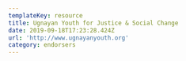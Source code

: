 ```yaml
---
templateKey: resource
title: Ugnayan Youth for Justice & Social Change
date: 2019-09-18T17:23:28.424Z
url: 'http://www.ugnayanyouth.org'
category: endorsers
---
```



